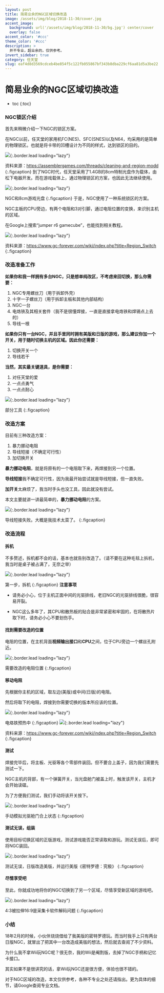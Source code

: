 ```yaml
---
layout: post
title: 简易业余的NGC区域切换改造
image: /assets/img/blog/2018-11-30/cover.jpg
accent_image: 
  background: url('/assets/img/blog/2018-11-30/bg.jpg') center/cover
  overlay: false
accent_color: '#ccc'
theme_color: '#ccc'
description: >
  并不专业，超业余的，仅供参考。
invert_sidebar: true
category: 任天堂
slug: eaf4d8d3569cdceb4be854f5c122fb055867bf343b8dba229cf6aa81d5a3be22
---
```


# 简易业余的NGC区域切换改造

* toc
{:toc}


### NGC锁区介绍


首先来稍微介绍一下NGC的锁区方案。

在NGC以前，任天堂的家用机FC(NES)、SFC(SNES)以及N64，均采用的是简单的物理锁区。也就是将卡带的凹槽设计为不同的样式，达到锁区的目的。

![](/assets/img/blog/2018-11-30/2.jpg){:.border.lead loading="lazy"}

资料来源：https://assemblergames.com/threads/cleaning-and-region-modd
{:.figcaption}
到了NGC时代，任天堂采用了1.4GB的8cm特制光盘作为载体，由松下电器开发。而在游戏载体上，通过物理锁区的方案，也因此无法继续使用。

![](/assets/img/blog/2018-11-30/3.jpg){:.border.lead loading="lazy"}

NGC和8cm游戏光盘
{:.figcaption}
于是，NGC使用了一种系统锁区的方案。

NGC主板的CPU旁边，有两个电阻和3对引脚，通过电阻位置的变换，来识别主机的区域。

在Google上搜索“jumper r6 gamecube”，也能找到相关教程。

![](/assets/img/blog/2018-11-30/8.jpg){:.border.lead loading="lazy"}

资料来源：<https://www.gc-forever.com/wiki/index.php?title=Region_Switch>
{:.figcaption}
### 改造准备工作

**如果你和我一样拥有多台NGC，只是想单纯改区，不考虑来回切换，那么你需要：**

1. NGC专用螺丝刀（用于拆卸外壳）
2. 十字一子螺丝刀（用于拆卸主板和其他内部结构）
3. NGC一台
4. 电烙铁及其相关套件（我不是很懂焊接，一直是直接拿电烙铁和焊锡点上去的）
5. 导线一根

**如果你只有一台NGC，并且手里同时拥有美版和日版的游戏，那么建议你加一个开关，用于随时切换主机的区域。因此你还需要：**

1. 切换开关一个
2. 导线若干

**当然，其实最关键道具，是你需要：**

1. 对任天堂的爱
2. 一点点勇气
3. 一点点耐心

![](/assets/img/blog/2018-11-30/4.jpg){:.border.lead loading="lazy"}

部分工具
{:.figcaption}
### 改造方案

目前有三种改造方案：

1. 暴力挪动电阻
2. 导线短接（不确定可行性）
3. 加切换开关

**暴力挪动电阻**，就是将原有的一个电阻取下来，再焊接到另一个位置。

**导线短接**我不确定可行性，因为我最开始尝试就是导线短接，但一直失败。

**加开关**太麻烦了，我当时手头也没工具，因此就没有尝试。

本文主要就讲一讲最简单的，**暴力挪动电阻**的方案。

![](/assets/img/blog/2018-11-30/5.jpg){:.border.lead loading="lazy"}

导线短接失败。大概是我技术太菜了。
{:.figcaption}
### 改造流程

#### 拆机

不多赘述，拆机都不会的话，基本也就告别改造了。（请不要在这种毛毯上拆机，我当时是桌子被占满了，无奈之举）

![](/assets/img/blog/2018-11-30/6.jpg){:.border.lead loading="lazy"}

第一步，拆机
{:.figcaption}
**注意事项**

- 请务必小心，位于主机正面中间的光驱排线，老旧NGC的光驱排线很脆，很容易开裂。

- NGC这么多年了，其CPU和散热板的贴合是非常紧密和牢固的，在将散热片取下时，请务必小心不要划伤手。

#### 找到需要改造的位置

电阻的位置，在主机背面**视频输出接口**和**CPU**之间，位于CPU旁边一个螺丝孔附近。

![](/assets/img/blog/2018-11-30/1.jpg){:.border.lead loading="lazy"}

需要改造的电阻位置
{:.figcaption}
#### 移动电阻

先根据你主机的区域，取左边(美版)或中间(日版)的电阻。

然后将取下的电阻，焊接到你需要切换的版本所应该的位置。

![](/assets/img/blog/2018-11-30/7.jpg){:.border.lead loading="lazy"}

电烙铁预热中
{:.figcaption}
![](/assets/img/blog/2018-11-30/8.jpg){:.border.lead loading="lazy"}

资料来源：<https://www.gc-forever.com/wiki/index.php?title=Region_Switch>
{:.figcaption}
#### 测试

焊接完毕后，将主板、光驱等各个零部件装回。但不要合上盖子，因为我们需要先测试一下。

NGC主机的背部，有一个弹簧开关，当光盘舱门被盖上时，触发该开关，主机才会开始读碟。

为了方便我们测试，我们手动将该开关按下。

![](/assets/img/blog/2018-11-30/9.jpg){:.border.lead loading="lazy"}

手动模拟光驱舱门合上状态
{:.figcaption}
#### 测试无误，组装

使用目标切换区域的正版游戏，测试游戏能否正常读取和游玩。测试无误后，即可将NGC装回。

![](/assets/img/blog/2018-11-30/10.jpg){:.border.lead loading="lazy"}

测试无误，日版改造美版，并运行美版《密特罗德：究极》
{:.figcaption}
#### 尽情享受吧

至此，你就成功地将你的NGC切换到了另一个区域，尽情享受新区域的游戏吧。

![](/assets/img/blog/2018-11-30/11.jpg){:.border.lead loading="lazy"}

4:3被拉伸16:9是采集卡软件解码问题
{:.figcaption}
### 小结

18年2月的时候，小伙伴烧烧借给了我美版的密特罗德玩。而当时我手上只有两台日版NGC，就冒出了把其中一台改造成美版的想法，然后就去查阅了不少资料。

为什么我不拿Wii玩NGC呢？很无奈，我的Wii是阉割版，去掉了NGC手柄和记忆卡接口。

其实如果不是很讲究的话，拿Wii玩NGC还是很方便，体验也很不错的。

对于NGC区域的改造，本文仅供参考，各种不专业之处还请指出。更为具体的细节，请Google查阅专业文档。